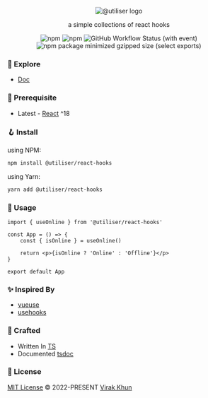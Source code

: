 <p align="center">
	<img src="https://avatars.githubusercontent.com/u/146632266?s=48&v=4" alt="@utiliser logo" />
</p>
<p align="center">a simple collections of react hooks</p>
<p align="center">
<img alt="npm" src="https://img.shields.io/npm/dw/%40utiliser%2Freact-hooks?style=flat&label=npm%20download&labelColor=blue" />
<img alt="npm" src="https://img.shields.io/npm/v/%40utiliser%2Freact-hooks?label=version">
<img alt="GitHub Workflow Status (with event)" src="https://img.shields.io/github/actions/workflow/status/utiliser/utiliser/publish.yaml?label=publish">
<img alt="npm package minimized gzipped size (select exports)" src="https://img.shields.io/bundlejs/size/%40utiliser%2Freact-hooks">
</p>

### 🧪 Explore

- [Doc](https://utiliser.github.io/utiliser)

### 📖 Prerequisite

- Latest - [React](https://reactjs.org/) ^18

### 🪝 Install

using NPM:

```bash
npm install @utiliser/react-hooks
```

using Yarn:

```bash
yarn add @utiliser/react-hooks
```

### 💅 Usage

```tsx
import { useOnline } from '@utiliser/react-hooks'

const App = () => {
	const { isOnline } = useOnline()

	return <p>{isOnline ? 'Online' : 'Offline'}</p>
}

export default App
```

### ✨ Inspired By

- [vueuse](https://vueuse.org/)
- [usehooks](https://usehooks.com/)

### 🥷 Crafted

- Written In [TS](https://www.typescriptlang.org/)
- Documented [tsdoc](https://tsdoc.org/)

### 📃 License

[MIT License](https://github.com/vueuse/vueuse/blob/main/LICENSE) © 2022-PRESENT [Virak Khun](https://github.com/virakkhun)
